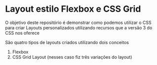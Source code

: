 # Layout estilo Flexbox e CSS Grid

O objetivo deste repositório é demonstrar como podemos utilizar o CSS para criar Layouts personalizados utilizando recursos que a versão 3 do CSS nos oferece

São quatro tipos de layouts criados utilizando dois conceitos

1. Flexbox
2. CSS Grid Layout (nesses caso fiz trẽs variações do layout)
